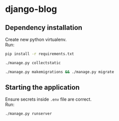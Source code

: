 # django-blog

## Dependency installation

Create new python virtualenv.  
Run:

```bash
pip install -r requirements.txt
```

```bash
./manage.py collectstatic
```

```bash
./manage.py makemigrations && ./manage.py migrate
```

## Starting the application

Ensure secrets inside `.env` file are correct.  
Run:

```bash
./manage.py runserver
```

